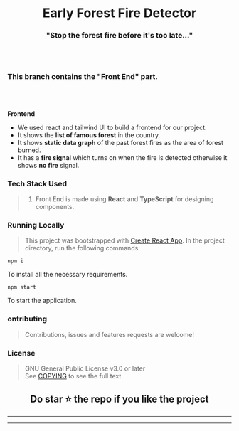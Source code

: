 <h1 align="center">
  Early Forest Fire Detector
</h1>

<h3 align="center">
  "Stop the forest fire before it's too late..."
</h3>
<br/>
<br/>

<h3>
This branch contains the "Front End" part. 
</h3>

<br/>
<br/>



**Frontend**
- We used react and tailwind UI to build a frontend for our project.
- It shows the **list of famous forest** in the country.
- It shows **static data graph** of the past forest fires as the area of forest burned.
- It has a **fire signal** which turns on when the fire is detected otherwise it shows **no fire** signal.


### Tech Stack Used
> 1. Front End is made using **React** and **TypeScript** for designing components.
 

### Running Locally
> This project was bootstrapped with [Create React App](https://github.com/facebook/create-react-app). In the project directory, run the following commands:

    npm i
To install all the necessary requirements.
    
    npm start
To start the application.


### ontributing
> Contributions, issues and features requests are welcome!

### License
> GNU General Public License v3.0 or later <br/>
> See [COPYING](https://github.com/ishanExtreme/Truth_Dare/blob/master/COPYING.txt) to see the full text.

<h2 align='center'>
  Do star ⭐ the repo if you like the project
</h2>

***
<!-- <h2 align='center'>
  Links

</h2> -->

***
   



